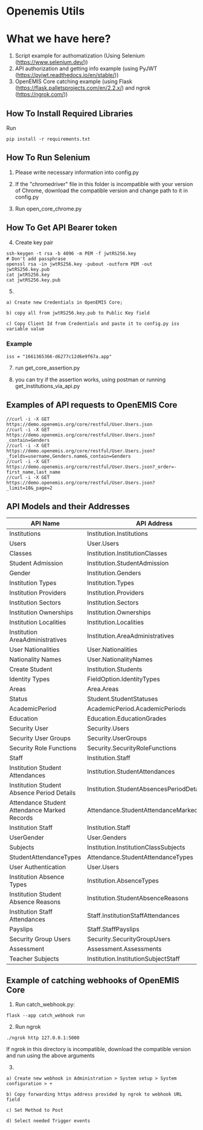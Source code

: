 # Openemis Utils

# What we have here?

1) Script example for authomatization (Using Selenium (https://www.selenium.dev/))
2) API authorization and getting info example (using PyJWT (https://pyjwt.readthedocs.io/en/stable/))
3) OpenEMIS Core catching example (using Flask (https://flask.palletsprojects.com/en/2.2.x/) and ngrok (https://ngrok.com/))

## How To Install Required Libraries

Run

```
pip install -r requirements.txt
```

## How To Run Selenium

1. Please write necessary information into config.py

2. If the "chromedriver" file in this folder is incompatible with your version of Chrome, download the compatible version and change path to it in config.py

3. Run open_core_chrome.py

## How To Get API Bearer token

4. Create key pair
```
ssh-keygen -t rsa -b 4096 -m PEM -f jwtRS256.key
# Don't add passphrase
openssl rsa -in jwtRS256.key -pubout -outform PEM -out jwtRS256.key.pub
cat jwtRS256.key
cat jwtRS256.key.pub
```

5.

    a) Create new Credentials in OpenEMIS Core;

    b) copy all from jwtRS256.key.pub to Public Key field

    c) Copy Client Id from Credentials and paste it to config.py iss variable value

### Example

```
iss = "1661365366-d6277c12d6e9f67a.app"
```

7. run get_core_assertion.py

8. you can try if the assertion works, using postman or running get_institutions_via_api.py

## Examples of API requests to OpenEMIS Core
```
//curl -i -X GET https://demo.openemis.org/core/restful/User.Users.json
//curl -i -X GET https://demo.openemis.org/core/restful/User.Users.json?_contain=Genders
//curl -i -X GET https://demo.openemis.org/core/restful/User.Users.json?_fields=username,Genders.name&_contain=Genders
//curl -i -X GET https://demo.openemis.org/core/restful/User.Users.json?_order=-first_name,last_name
//curl -i -X GET https://demo.openemis.org/core/restful/User.Users.json?_limit=10&_page=2
```

## API Models and their Addresses

| API Name                                        | API Address                                  | Index | View | Add  | Edit | Delete  |
|-------------------------------------------------|----------------------------------------------|-------|------|------|------|---------|
|   Institutions                                  |   Institution.Institutions                   |   1   |   1  |   1  |   1  |   0     |
|   Users                                         |   User.Users                                 |   1   |   1  |   1  |   1  |   0     |
|   Classes                                       |   Institution.InstitutionClasses             |   1   |   1  |   0  |   0  |   0     |
|   Student Admission                             |   Institution.StudentAdmission               |   1   |   1  |   1  |   1  |   0     |
|   Gender                                        |   Institution.Genders                        |   1   |   1  |   0  |   0  |   0     |
|   Institution Types                             |   Institution.Types                          |   1   |   1  |   0  |   0  |   0     |
|   Institution Providers                         |   Institution.Providers                      |   1   |   1  |   0  |   0  |   0     |
|   Institution Sectors                           |   Institution.Sectors                        |   1   |   1  |   0  |   0  |   0     |
|   Institution Ownerships                        |   Institution.Ownerships                     |   1   |   1  |   0  |   0  |   0     |
|   Institution Localities                        |   Institution.Localities                     |   1   |   1  |   0  |   0  |   0     |
|   Institution AreaAdministratives               |   Institution.AreaAdministratives            |   1   |   1  |   0  |   0  |   0     |
|   User Nationalities                            |   User.Nationalities                         |   1   |   1  |   0  |   0  |   0     |
|   Nationality Names                             |   User.NationalityNames                      |   1   |   1  |   0  |   0  |   0     |
|   Create Student                                |   Institution.Students                       |   1   |   1  |   1  |   1  |   0     |
|   Identity Types                                |   FieldOption.IdentityTypes                  |   1   |   1  |   0  |   0  |   0     |
|   Areas                                         |   Area.Areas                                 |   1   |   1  |   1  |   1  |   0     |
|   Status                                        |   Student.StudentStatuses                    |   1   |   1  |   1  |   1  |   0     |
|   AcademicPeriod                                |   AcademicPeriod.AcademicPeriods             |   1   |   1  |   1  |   1  |   0     |
|   Education                                     |   Education.EducationGrades                  |   1   |   1  |   1  |   1  |   0     |
|   Security User                                 |   Security.Users                             |   1   |   1  |   0  |   0  |   0     |
|   Security User Groups                          |   Security.UserGroups                        |   1   |   1  |   0  |   0  |   0     |
|   Security Role Functions                       |   Security.SecurityRoleFunctions             |   1   |   0  |   0  |   0  |   0     |
|   Staff                                         |   Institution.Staff                          |   1   |   0  |   0  |   0  |   0     |
|   Institution Student Attendances               |   Institution.StudentAttendances             |   1   |   1  |   0  |   0  |   0     |
|   Institution Student Absence Period Details    |   Institution.StudentAbsencesPeriodDetails   |   1   |   1  |   1  |   1  |   0     |
|   Attendance Student Attendance Marked Records  |   Attendance.StudentAttendanceMarkedRecords  |   1   |   1  |   1  |   1  |   0     |
|   Institution Staff                             |   Institution.Staff                          |   1   |   1  |   1  |   1  |   0     |
|   UserGender                                    |   User.Genders                               |   1   |   1  |   0  |   0  |   0     |
|   Subjects                                      |   Institution.InstitutionClassSubjects       |   1   |   1  |   1  |   1  |   0     |
|   StudentAttendanceTypes                        |   Attendance.StudentAttendanceTypes          |   1   |   1  |   1  |   1  |   0     |
|   User Authentication                           |   User.Users                                 |   0   |   0  |   0  |   0  |   0     |
|   Institution Absence Types                     |   Institution.AbsenceTypes                   |   1   |   1  |   1  |   1  |   0     |
|   Institution Student Absence Reasons           |   Institution.StudentAbsenceReasons          |   1   |   1  |   1  |   1  |   0     |
|   Institution Staff Attendances                 |   Staff.InstitutionStaffAttendances          |   1   |   1  |   1  |   1  |   0     |
|   Payslips                                      |   Staff.StaffPayslips                        |   0   |   0  |   1  |   0  |   0     |
|   Security Group Users                          |   Security.SecurityGroupUsers                |   1   |   1  |   0  |   0  |   0     |
|   Assessment                                    |   Assessment.Assessments                     |   1   |   1  |   1  |   1  |   0     |
|   Teacher Subjects                              |   Institution.InstitutionSubjectStaff        |   1   |   1  |   1  |   1  |   0     |

## Example of catching webhooks of OpenEMIS Core

1) Run catch_webhook.py:
```
flask --app catch_webhook run
```

2) Run ngrok
```
./ngrok http 127.0.0.1:5000
```

If ngrok in this directory is incompatible, download the compatible version and run using the above arguments

3)

    a) Create new webhook in Administration > System setup > System configuration > +

    b) Copy forwarding https address provided by ngrok to webhook URL field

    c) Set Method to Post

    d) Select needed Trigger events

